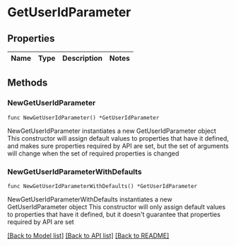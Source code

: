 # GetUserIdParameter

## Properties

Name | Type | Description | Notes
------------ | ------------- | ------------- | -------------

## Methods

### NewGetUserIdParameter

`func NewGetUserIdParameter() *GetUserIdParameter`

NewGetUserIdParameter instantiates a new GetUserIdParameter object
This constructor will assign default values to properties that have it defined,
and makes sure properties required by API are set, but the set of arguments
will change when the set of required properties is changed

### NewGetUserIdParameterWithDefaults

`func NewGetUserIdParameterWithDefaults() *GetUserIdParameter`

NewGetUserIdParameterWithDefaults instantiates a new GetUserIdParameter object
This constructor will only assign default values to properties that have it defined,
but it doesn't guarantee that properties required by API are set


[[Back to Model list]](../README.md#documentation-for-models) [[Back to API list]](../README.md#documentation-for-api-endpoints) [[Back to README]](../README.md)


